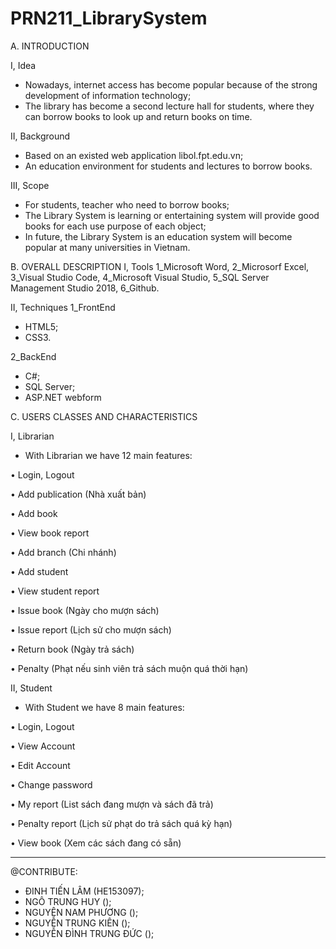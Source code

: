 # PRN211_LibrarySystem

A. INTRODUCTION

I, Idea
+ Nowadays, internet access has become popular because of the strong development of information technology;
+ The library has become a second lecture hall for students, where they can borrow books to look up and return books on time. 

II, Background
+ Based on an existed web application libol.fpt.edu.vn;
+ An education environment for students and lectures to borrow books.

III, Scope
+ For students, teacher who need to borrow books;
+ The Library System is learning or entertaining system will provide good books for each use purpose of each object;
+ In future, the Library System is an education system will become popular at many universities in Vietnam.

B. OVERALL DESCRIPTION
I, Tools
1_Microsoft Word, 
2_Microsorf Excel, 
3_Visual Studio Code, 
4_Microsoft Visual Studio, 
5_SQL Server Management Studio 2018, 
6_Github.

II, Techniques
1_FrontEnd
+ HTML5;
+ CSS3.

2_BackEnd
+ C#;
+ SQL Server;
+ ASP.NET webform

C. USERS CLASSES AND CHARACTERISTICS

I, Librarian

- With Librarian we have 12 main features:

•	Login, Logout

•	Add publication (Nhà xuất bản)

•	Add book

•	View book report

•	Add branch (Chi nhánh)

•	Add student

•	View student report

•	Issue book (Ngày cho mượn sách)

•	Issue report (Lịch sử cho mượn sách)

•	Return book (Ngày trả sách)

•	Penalty (Phạt nếu sinh viên trả sách muộn quá thời hạn)


II, Student

- With Student we have 8 main features:

•	Login, Logout

•	View Account

•	Edit Account

•	Change password

•	My report (List sách đang mượn và sách đã trả)

•	Penalty report (Lịch sử phạt do trả sách quá kỳ hạn)

•	View book (Xem các sách đang có sẵn)

*****************************************************************************************************************************
@CONTRIBUTE:
+ ĐINH TIẾN LÂM (HE153097);
+ NGÔ TRUNG HUY ();
+ NGUYÊN NAM PHƯƠNG ();
+ NGUYỄN TRUNG KIÊN ();
+ NGUYỄN ĐÌNH TRUNG ĐỨC ();
